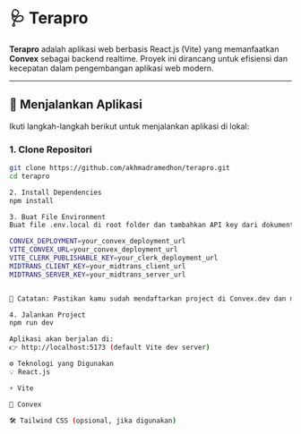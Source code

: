 # 🩺 Terapro

**Terapro** adalah aplikasi web berbasis React.js (Vite) yang memanfaatkan **Convex** sebagai backend realtime. Proyek ini dirancang untuk efisiensi dan kecepatan dalam pengembangan aplikasi web modern.

---

## 🚀 Menjalankan Aplikasi

Ikuti langkah-langkah berikut untuk menjalankan aplikasi di lokal:

### 1. Clone Repositori

```bash
git clone https://github.com/akhmadramedhon/terapro.git
cd terapro

2. Install Dependencies
npm install

3. Buat File Environment
Buat file .env.local di root folder dan tambahkan API key dari dokumentasi Convex atau layanan lain yang digunakan:

CONVEX_DEPLOYMENT=your_convex_deployment_url
VITE_CONVEX_URL=your_convex_deployment_url
VITE_CLERK_PUBLISHABLE_KEY=your_clerk_deployment_url
MIDTRANS_CLIENT_KEY=your_midtrans_client_url
MIDTRANS_SERVER_KEY=your_midtrans_server_url


🔑 Catatan: Pastikan kamu sudah mendaftarkan project di Convex.dev dan mendapatkan deployment URL serta key-nya.

4. Jalankan Project
npm run dev

Aplikasi akan berjalan di:
👉 http://localhost:5173 (default Vite dev server)

⚙️ Teknologi yang Digunakan
💡 React.js

⚡ Vite

🧠 Convex

🛠️ Tailwind CSS (opsional, jika digunakan)